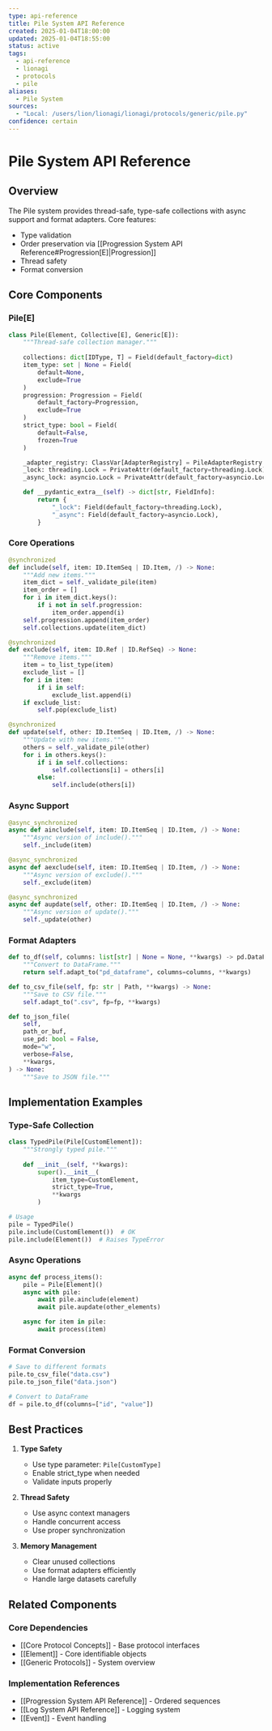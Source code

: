```yaml
---
type: api-reference
title: Pile System API Reference
created: 2025-01-04T18:00:00
updated: 2025-01-04T18:55:00
status: active
tags:
  - api-reference
  - lionagi
  - protocols
  - pile
aliases:
  - Pile System
sources:
  - "Local: /users/lion/lionagi/lionagi/protocols/generic/pile.py"
confidence: certain
---
```


# Pile System API Reference

## Overview

The Pile system provides thread-safe, type-safe collections with async support and format adapters. Core features:
- Type validation
- Order preservation via [[Progression System API Reference#Progression[E]|Progression]]
- Thread safety
- Format conversion

## Core Components

### Pile[E]

```python
class Pile(Element, Collective[E], Generic[E]):
    """Thread-safe collection manager."""
    
    collections: dict[IDType, T] = Field(default_factory=dict)
    item_type: set | None = Field(
        default=None,
        exclude=True
    )
    progression: Progression = Field(
        default_factory=Progression,
        exclude=True
    )
    strict_type: bool = Field(
        default=False,
        frozen=True
    )

    _adapter_registry: ClassVar[AdapterRegistry] = PileAdapterRegistry
    _lock: threading.Lock = PrivateAttr(default_factory=threading.Lock)
    _async_lock: asyncio.Lock = PrivateAttr(default_factory=asyncio.Lock)

    def __pydantic_extra__(self) -> dict[str, FieldInfo]:
        return {
            "_lock": Field(default_factory=threading.Lock),
            "_async": Field(default_factory=asyncio.Lock),
        }
```

### Core Operations

```python
@synchronized
def include(self, item: ID.ItemSeq | ID.Item, /) -> None:
    """Add new items."""
    item_dict = self._validate_pile(item)
    item_order = []
    for i in item_dict.keys():
        if i not in self.progression:
            item_order.append(i)
    self.progression.append(item_order)
    self.collections.update(item_dict)

@synchronized
def exclude(self, item: ID.Ref | ID.RefSeq) -> None:
    """Remove items."""
    item = to_list_type(item)
    exclude_list = []
    for i in item:
        if i in self:
            exclude_list.append(i)
    if exclude_list:
        self.pop(exclude_list)

@synchronized
def update(self, other: ID.ItemSeq | ID.Item, /) -> None:
    """Update with new items."""
    others = self._validate_pile(other)
    for i in others.keys():
        if i in self.collections:
            self.collections[i] = others[i]
        else:
            self.include(others[i])
```

### Async Support

```python
@async_synchronized
async def ainclude(self, item: ID.ItemSeq | ID.Item, /) -> None:
    """Async version of include()."""
    self._include(item)

@async_synchronized
async def aexclude(self, item: ID.ItemSeq | ID.Item, /) -> None:
    """Async version of exclude()."""
    self._exclude(item)

@async_synchronized
async def aupdate(self, other: ID.ItemSeq | ID.Item, /) -> None:
    """Async version of update()."""
    self._update(other)
```

### Format Adapters

```python
def to_df(self, columns: list[str] | None = None, **kwargs) -> pd.DataFrame:
    """Convert to DataFrame."""
    return self.adapt_to("pd_dataframe", columns=columns, **kwargs)

def to_csv_file(self, fp: str | Path, **kwargs) -> None:
    """Save to CSV file."""
    self.adapt_to(".csv", fp=fp, **kwargs)

def to_json_file(
    self,
    path_or_buf,
    use_pd: bool = False,
    mode="w",
    verbose=False,
    **kwargs,
) -> None:
    """Save to JSON file."""
```

## Implementation Examples

### Type-Safe Collection

```python
class TypedPile(Pile[CustomElement]):
    """Strongly typed pile."""
    
    def __init__(self, **kwargs):
        super().__init__(
            item_type=CustomElement,
            strict_type=True,
            **kwargs
        )

# Usage
pile = TypedPile()
pile.include(CustomElement())  # OK
pile.include(Element())  # Raises TypeError
```

### Async Operations

```python
async def process_items():
    pile = Pile[Element]()
    async with pile:
        await pile.ainclude(element)
        await pile.aupdate(other_elements)

    async for item in pile:
        await process(item)
```

### Format Conversion

```python
# Save to different formats
pile.to_csv_file("data.csv")
pile.to_json_file("data.json")

# Convert to DataFrame
df = pile.to_df(columns=["id", "value"])
```

## Best Practices

1. **Type Safety**
   - Use type parameter: `Pile[CustomType]`
   - Enable strict_type when needed
   - Validate inputs properly

2. **Thread Safety**
   - Use async context managers
   - Handle concurrent access
   - Use proper synchronization

3. **Memory Management**
   - Clear unused collections
   - Use format adapters efficiently
   - Handle large datasets carefully

## Related Components

### Core Dependencies
- [[Core Protocol Concepts]] - Base protocol interfaces
- [[Element]] - Core identifiable objects
- [[Generic Protocols]] - System overview

### Implementation References
- [[Progression System API Reference]] - Ordered sequences
- [[Log System API Reference]] - Logging system
- [[Event]] - Event handling
